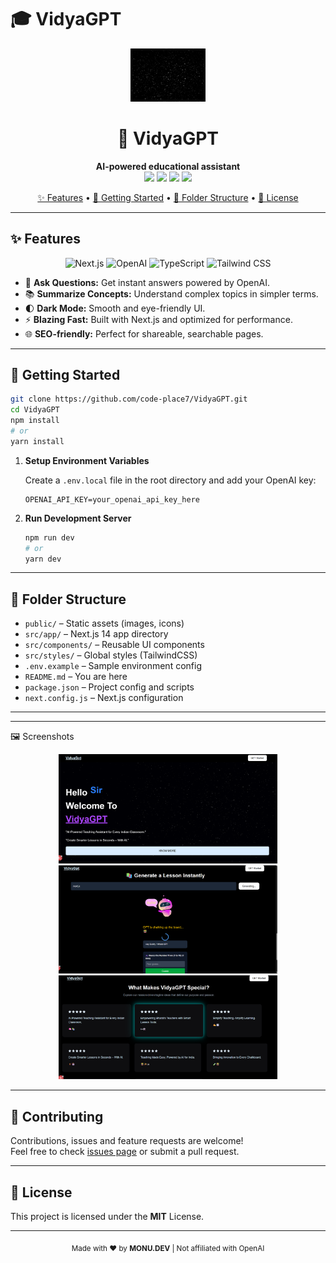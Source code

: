 # 🎓 VidyaGPT

<p align="center">
  <img src="public/spacebg.jpg" alt="VidyaGPT Logo" width="120" /> 
</p>

<h1 align="center">🚀 VidyaGPT</h1>
<p align="center">
  <b>AI-powered educational assistant</b><br>
  <img src="https://img.shields.io/badge/Next.js-000?logo=next.js&logoColor=fff" />
  <img src="https://img.shields.io/badge/OpenAI-412991?logo=openai&logoColor=fff" />
  <img src="https://img.shields.io/badge/TypeScript-3178C6?logo=typescript&logoColor=fff" />
  <img src="https://img.shields.io/badge/Tailwind-38BDF8?logo=tailwindcss&logoColor=fff" />
</p>

<p align="center">
  <a href="#-features">✨ Features</a> •
  <a href="#-getting-started">🚀 Getting Started</a> •
  <a href="#-folder-structure">📁 Folder Structure</a> •
  <a href="#-license">📝 License</a>
</p>

---

## ✨ Features

<p align="center">
  <img src="https://img.icons8.com/color/48/nextjs.png" title="Next.js" />
  <img src="https://img.icons8.com/color/48/openai.png" title="OpenAI" />
  <img src="https://img.icons8.com/color/48/typescript.png" title="TypeScript" />
  <img src="https://img.icons8.com/color/48/tailwindcss.png" title="Tailwind CSS" />
</p>

- 💬 **Ask Questions:** Get instant answers powered by OpenAI.
- 📚 **Summarize Concepts:** Understand complex topics in simpler terms.
- 🌓 **Dark Mode:** Smooth and eye-friendly UI.
- ⚡ **Blazing Fast:** Built with Next.js and optimized for performance.
- 🌐 **SEO-friendly:** Perfect for shareable, searchable pages.

---

## 🚀 Getting Started

```bash
git clone https://github.com/code-place7/VidyaGPT.git
cd VidyaGPT
npm install
# or
yarn install
```

1. **Setup Environment Variables**

   Create a `.env.local` file in the root directory and add your OpenAI key:

   ```env
   OPENAI_API_KEY=your_openai_api_key_here
   ```

2. **Run Development Server**

   ```bash
   npm run dev
   # or
   yarn dev
   ```

---

## 📁 Folder Structure

- `public/` – Static assets (images, icons)
- `src/app/` – Next.js 14 app directory
- `src/components/` – Reusable UI components
- `src/styles/` – Global styles (TailwindCSS)
- `.env.example` – Sample environment config
- `README.md` – You are here
- `package.json` – Project config and scripts
- `next.config.js` – Next.js configuration

---

---

🖼️ Screenshots

<p align="center"> <img src="public/home.png" width="350" alt="prepcrack Screenshot 1" /> <img src="public/generate.png" width="350" alt="prepcrack Screenshot 2" /> <img src="public/features.png" width="350" alt="prepcrack Screenshot 2" /> </p>

---

## 🤝 Contributing

Contributions, issues and feature requests are welcome!  
Feel free to check [issues page](../../issues) or submit a pull request.

---

## 📝 License

This project is licensed under the **MIT** License.

---

<p align="center">
  <sub>Made with ❤️ by <b>MONU.DEV</b> | Not affiliated with OpenAI</sub>
</p>
